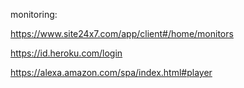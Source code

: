 monitoring:

https://www.site24x7.com/app/client#/home/monitors

https://id.heroku.com/login

https://alexa.amazon.com/spa/index.html#player

